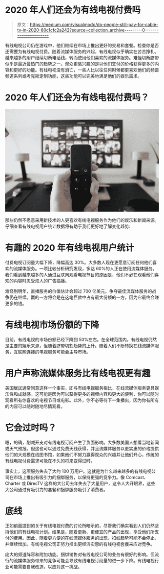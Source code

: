 # 2020 年人们还会为有线电视付费吗

> 原文：<https://medium.com/visualmodo/do-people-still-pay-for-cable-tv-in-2020-80c1cfc2a242?source=collection_archive---------0----------------------->

有线电视公司仍在游戏中，他们继续在市场上推出更好的交易和套餐。检查你是否还需要为有线电视付费。随着流媒体服务的兴起，有线电视似乎确实在苦苦挣扎。越来越多的用户继续切断电话线，转而使用他们喜欢的流媒体服务。难怪切断脐带似乎是最近最热门的趋势之一。观众更感兴趣的是以他们支付的价格获得更多的内容和更好的功能。有线电视没有消亡，一些人比以往任何时候都更喜欢他们的频谱频道系列或考克斯定制功能，这些功能可以完美地满足他们的娱乐需求。

# 2020 年人们还会为有线电视付费吗？

![](img/9d8bf844508dcfd7ae9ba92062aebd69.png)

那些仍然不愿意采用新技术的人更喜欢有线电视服务作为他们的娱乐和新闻来源。仔细查看有线电视用户统计数据将有助于我们更好地了解变化趋势:

# 有趣的 2020 年有线电视用户统计

付费电视订阅量大幅下降，降幅高达 30%。大多数人现在更愿意订阅任何他们喜欢的流媒体服务。一项比较分析研究发现，多达 60%的人正在使用流媒体服务。我们看到越来越多的人通过互联网观看电视节目的原因是，他们不必在观看他们喜欢的内容时忍受烦人的广告插播。

难怪到明年，直播服务的价值估计会超过 700 亿美元。争夺最佳流媒体服务的战争仍在继续。赢的一方将会是在这笔巨款中占有最大份额的一方，因为它最终会赚更多的钱。

# 有线电视市场份额的下降

目前，有线电视的市场份额已经下降到 50%左右。在全球范围内，有线电视仍然是主要的娱乐来源，但随着脐带切割趋势的上升。随着人们不断转换在线流媒体服务，互联网连接的电视服务可能会主导市场。

# 用户声称流媒体服务比有线电视更有趣

美国居民通常同意这样一个事实，即与有线电视服务相比，在线流媒体服务更具娱乐性和成就感。这可能是因为可以获得更多的视频内容和更大的便利，你可以随时观看所有你喜欢的电视节目或电影。此外，你不必等待下一集播出，因为你有所有的内容可以随时随地尽情观看。

# 它会过时吗？

嗯，的确，削减开支对有线电视订阅产生了负面影响。大多数美国人想看当地新闻或天气预报。但这也可以通过免费天线获得，并且流媒体服务以更实惠的价格提供他们的大规模在线图书馆，如果他们不努力赢得观众的兴趣并让他们开心，传统的有线电视付费需求可能在不久的将来变得过时。

事实上，这项服务失去了大约 100 万用户。这就是为什么越来越多的有线电视公司在市场上推出有吸引力的捆绑服务，以保持更强的竞争力。像 Comcast、Charter 或 DirecTV 这样的大公司去年失去了大量用户，这令人大开眼界，这些大公司通过有吸引力的套餐和捆绑服务吸引了消费者。

# 底线

正如前面提到的关于有线电视付费的讨论所暗示的，尽管我们确实看到人们仍然坚持他们的有线电视计划。结果是，随着更新、更便宜的产品的出现，享受他们所支付的费用。因此，随着更方便的在线流媒体服务的出现，掐线趋势可能不会停止，并继续增加。有线电视公司正努力推出更经济实惠的有线电视套餐来应对竞争。

庞大的频道阵容和附加功能。捆绑销售对有线电视公司的业务有很好的影响。但流行的流媒体服务带来的竞争可能会导致有线电视订阅量的进一步下降。有线电视行业可能需要自我改造，以应对这一挑战。